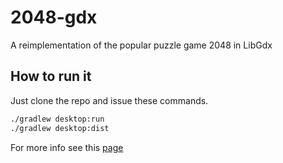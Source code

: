 # 2048-gdx
A reimplementation of the popular puzzle game 2048 in LibGdx

## How to run it
Just clone the repo and issue these commands.

```sh
./gradlew desktop:run
./gradlew desktop:dist
```

For more info see this [page](https://github.com/libgdx/libgdx/wiki/Gradle-on-the-Commandline)
